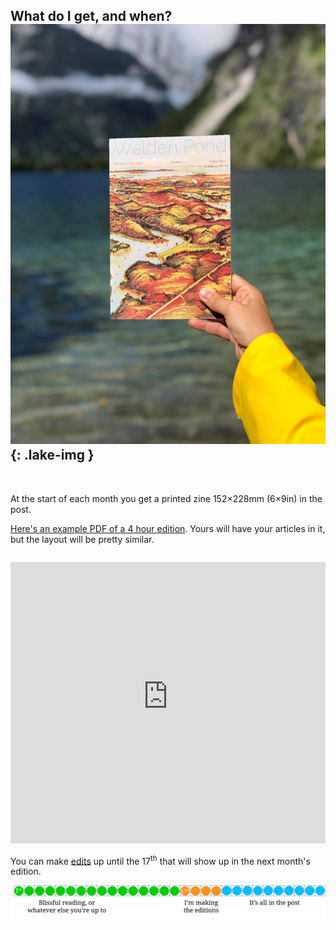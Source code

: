## What do I get, and when? ![](./img/MW_WP_lake.jpeg){: .lake-img }

&nbsp;

At the start of each month you get a printed zine 152&times;228mm (6&times;9in) in the post.

[Here's an example PDF of a 4 hour edition](https://firebasestorage.googleapis.com/v0/b/walden-pond-2.appspot.com/o/Edition9%2FInsides%2F2020_11_23_WaldenPond_ed-9_Ben-Doherty_Nbpl5r5DPmXHmWGM10QAUiPpiub2_WHITE.pdf?alt=media&token=7becc8a6-a4bc-4109-baed-b6112181931f). Yours will have your articles in it, but the layout will be pretty similar.

<iframe style="width: 100%; height: 450px;     margin-top: 1em;" src="https://www.youtube-nocookie.com/embed/EzmkdyyInvw" frameborder="0" allow="accelerometer; autoplay; clipboard-write; encrypted-media; gyroscope; picture-in-picture" allowfullscreen></iframe>

You can make [edits](https://waldenpond.press/2020/05/26/editorial.html) up until the 17<sup>th</sup> that will show up in the next month's edition.

![](./img/printing_schedule.svg)
